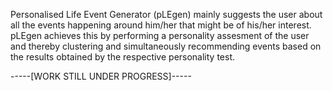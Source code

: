 Personalised Life Event Generator (pLEgen) mainly suggests the user about all the events happening around him/her that might be of his/her interest. 
pLEgen achieves this by performing a personality assesment of the user and thereby clustering and simultaneously recommending events based on the results obtained by the respective personality test.

-----[WORK STILL UNDER PROGRESS]-----
